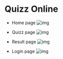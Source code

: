 # Quizz Online

- Home page
  ![img](/img/home.png)

- Quizz page
  ![img](/img/quizz.png)

- Result page
  ![img](/img/result.png)
  
- Login page
  ![img](/img/login.png)